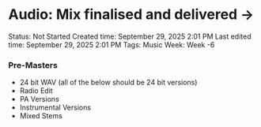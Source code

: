 # Audio: Mix finalised and delivered →

Status: Not Started
Created time: September 29, 2025 2:01 PM
Last edited time: September 29, 2025 2:01 PM
Tags: Music
Week: Week -6

### Pre-Masters

- 24 bit WAV (all of the below should be 24 bit versions)
- Radio Edit
- PA Versions
- Instrumental Versions
- Mixed Stems